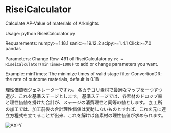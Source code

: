 # RiseiCalculator
Calculate AP-Value of materials of Arknights

Usage:
python RiseiCalculator.py

Requarements:
numpy>=1.18.1
sanic>=19.12.2
scipy>=1.4.1
Click>=7.0
pandas

Parameters:
Change Row-491 of RiseiCalculator.py
`rc = RiseiCalculator(minTimes=1000)`
to add or change parameters you want.

Example:
minTimes: The minimize times of valid stage filter
ConvertionDR: the rate of outcome materials, default is 0.18

理性価値表ジェネレーターですわ。
各カテゴリ素材で最適なマップを一つずつ選び、これを基準ステージとします。
基準ステージでは、各素材のドロップ率と理性価値を掛けた合計が、ステージの消費理性と同等の値とします。
加工所の加工では、加工前後の合計理性価値は変動しないものとすれば、これを元に連立方程式を立てることが出来、これを解けば各素材の理性価値が求められます。

<img src="https://latex.codecogs.com/svg.image?AX=Y&space;" title="AX=Y " />
